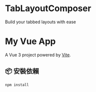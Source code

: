 # TabLayoutComposer
Build your tabbed layouts with ease

# My Vue App

A Vue 3 project powered by [Vite](https://vitejs.dev/).

## 📦 安裝依賴

```bash
npm install
